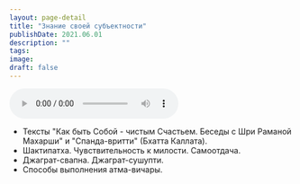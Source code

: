```yaml
---
layout: page-detail
title: "Знание своей субъектности"
publishDate: 2021.06.01
description: ""
tags:
image:
draft: false
---
```


<audio title="2021.06.01 - Знание своей субъектности.mp3" src="https://filer-api.advayta.org/v1.0/public/files/75232" controls=""></audio>

* Тексты "Как быть Собой - чистым Счастьем. Беседы с Шри Раманой Махарши" и "Спанда-вритти" (Бхатта Каллата).
* Шактипатха. Чувствительность к милости. Самоотдача.
* Джаграт-свапна. Джаграт-сушупти.
* Способы выполнения атма-вичары.

  
